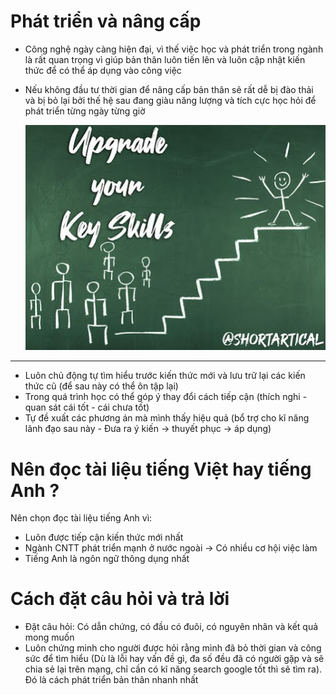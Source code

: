 # Phát triển và nâng cấp

- Công nghệ ngày càng hiện đại, vì thế việc học và phát triển trong ngành là rất quan trọng vì giúp bản thân luôn tiến lên và luôn cập nhật kiến thức để có thể áp dụng vào công việc
- Nếu không đầu tư thời gian để nâng cấp bản thân sẽ rất dễ bị đào thải và bị bỏ lại bởi thế hệ sau đang giàu năng lượng và tích cực học hỏi để phát triển từng ngày từng giờ

  <img src="./../_Introduction/images/update-skill.jpeg" width=1000>

---

- Luôn chủ động tự tìm hiểu trước kiến thức mới và lưu trữ lại các kiến thức cũ (để sau này có thể ôn tập lại)
- Trong quá trình học có thể góp ý thay đổi cách tiếp cận (thích nghi - quan sát cái tốt - cái chưa tốt)
- Tự đề xuất các phương án mà mình thấy hiệu quả (bổ trợ cho kĩ năng lãnh đạo sau này - Đưa ra ý kiến → thuyết phục → áp dụng)

# Nên đọc tài liệu tiếng Việt hay tiếng Anh ?

Nên chọn đọc tài liệu tiếng Anh vì:

- Luôn được tiếp cận kiến thức mới nhất
- Ngành CNTT phát triển mạnh ở nước ngoài → Có nhiều cơ hội việc làm
- Tiếng Anh là ngôn ngữ thông dụng nhất

# Cách đặt câu hỏi và trả lời

- Đặt câu hỏi: Có dẫn chứng, có đầu có đuôi, có nguyên nhân và kết quả mong muốn
- Luôn chứng minh cho người được hỏi rằng mình đã bỏ thời gian và công sức để tìm hiểu (Dù là lỗi hay vấn đề gì, đa số đều đã có người gặp và sẽ chia sẻ lại trên mạng, chỉ cần có kĩ năng search google tốt thì sẽ tìm ra). Đó là cách phát triển bản thân nhanh nhất
